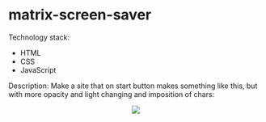 # matrix-screen-saver

Technology stack:
* HTML
* CSS
* JavaScript

Description:
Make a site that on start button makes something like this, but with more opacity and light changing and imposition of chars:

<p align="center">
  <img src="https://www.saversplanet.com/pics/matrix_big.jpg">
</p>
